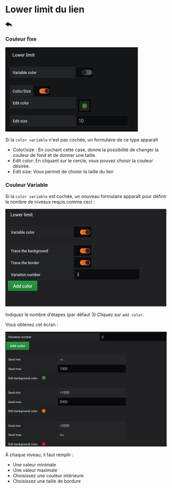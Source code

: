 # Lower limit du lien 
[![](../../screenshots/other/Go-back.png)](coordinates.md)

### Couleur fixe


![lower limit](../../screenshots/editor/coordinates/lower-limit/lower-limit-link.png)

Si la `color variable` n'est pas cochée, un formulaire de ce type apparaît


- Color/size : En cochant cette case, donne la possibilité de changer la couleur de fond et de donner une taille.
- Edit color: En cliquant sur le cercle, vous pouvez choisir la couleur désirée. 
- Edit size: Vous permet de choisir la taille du lien


### Couleur Variable

Si la `color variable` est cochée, un nouveau formulaire apparaît pour définir le nombre de niveaux requis comme ceci :

![lower limit](../../screenshots/editor/coordinates/lower-limit/lower-limit-variable.png)

Indiquez le nombre d'étapes (par défaut 3)
Cliquez sur `add color`.

Vous obtenez cet écran :

![lower limit](../../screenshots/editor/coordinates/lower-limit/variable-color-input.jpg)

À chaque niveau, il faut remplir :

- Une valeur minimale
- Une valeur maximale
- Choisissez une couleur intérieure
- Choisissez une taille de bordure



